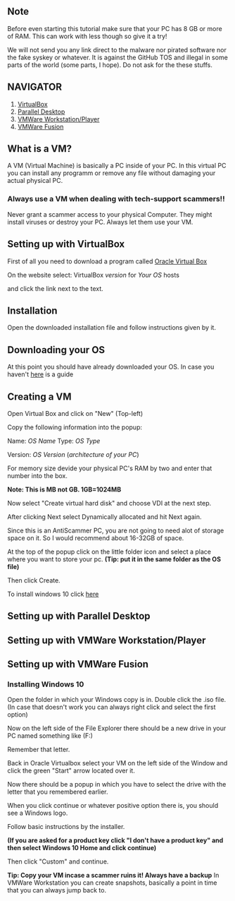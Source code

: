 ## Note
Before even starting this tutorial make sure that your PC has 8 GB or more of RAM.
This can work with less though so give it a try!

We will not send you any link direct to the malware nor pirated software nor the fake syskey or whatever. It is against the GitHub TOS and illegal in some parts of the world (some parts, I hope). Do not ask for the these stuffs.

## NAVIGATOR
1. [VirtualBox](#setting-up-with-virtualbox)
2. [Parallel Desktop](#setting-up-with-parallel-desktop)
3. [VMWare Workstation/Player](#setting-up-with-vmware-workstationplayer)
4. [VMWare Fusion](#setting-up-with-vmware-fusion)

## What is a VM?
A VM (Virtual Machine) is basically a PC inside of your PC. In this virtual PC you can install any programm or remove any file without damaging your actual physical PC.

### Always use a VM when dealing with tech-support scammers!!
Never grant a scammer access to your physical Computer. They might install viruses or destroy your PC. Always let them use your VM.

## Setting up with VirtualBox
First of all you need to download a program called [Oracle Virtual Box](https://www.virtualbox.org/wiki/Downloads)

On the website select: VirtualBox _version_ for _Your OS_ hosts

and click the link next to the text.

## Installation
Open the downloaded installation file and follow instructions given by it.

## Downloading your OS
At this point you should have already downloaded your OS.
In case you haven't [here](/1_Setting-up-a-VM/Downloading-OS.md) is a guide

## Creating a VM
Open Virtual Box and click on "New" (Top-left)

Copy the following information into the popup:

Name: _OS Name_
Type: _OS Type_

Version: _OS Version_ (_architecture of your PC_)

For memory size devide your physical PC's RAM by two and enter that number into the box.

**Note: This is MB not GB. 1GB=1024MB**

Now select "Create virtual hard disk" and choose VDI at the next step.

After clicking Next select Dynamically allocated and hit Next again.

Since this is an AntiScammer PC, you are not going to need alot of storage space on it. So I would recommend about 16-32GB of space.

At the top of the popup click on the little folder icon and select a place where you want to store your pc. **(Tip: put it in the same folder as the OS file)**

Then click Create.

To install windows 10 click [here](#installing-windows-10)


## Setting up with Parallel Desktop

## Setting up with VMWare Workstation/Player

## Setting up with VMWare Fusion


### Installing Windows 10
Open the folder in which your Windows copy is in.
Double click the .iso file. (In case that doesn't work you can always right click and select the first option)

Now on the left side of the File Explorer there should be a new drive in your PC named something like (F:)

Remember that letter.

Back in Oracle Virtualbox select your VM on the left side of the Window and click the green "Start" arrow located over it.

Now there should be a popup in which you have to select the drive with the letter that you remembered earlier.

When you click continue or whatever positive option there is, you should see a Windows logo.

Follow basic instructions by the installer.

**(If you are asked for a product key click "I don't have a product key" and then select Windows 10 Home and click continue)**

Then click "Custom" and continue.

**Tip: Copy your VM incase a scammer ruins it! Always have a backup**
In VMWare Workstation you can create snapshots, basically a point in time that you can always jump back to.
